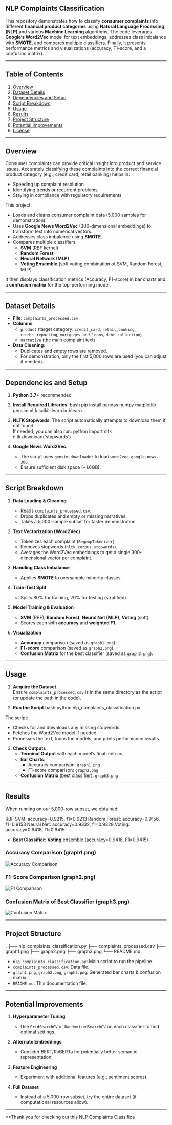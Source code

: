 
## NLP Complaints Classification

This repository demonstrates how to classify **consumer complaints** into different **financial product categories** using **Natural Language Processing (NLP)** and various **Machine Learning** algorithms. The code leverages **Google’s Word2Vec** model for text embeddings, addresses class imbalance with **SMOTE**, and compares multiple classifiers. Finally, it presents performance metrics and visualizations (accuracy, F1-score, and a confusion matrix).

---

## Table of Contents

1. [Overview](#overview)  
2. [Dataset Details](#dataset-details)  
3. [Dependencies and Setup](#dependencies-and-setup)  
4. [Script Breakdown](#script-breakdown)  
5. [Usage](#usage)  
6. [Results](#results)  
7. [Project Structure](#project-structure)  
8. [Potential Improvements](#potential-improvements)  
9. [License](#license)

---

## Overview

Consumer complaints can provide critical insight into product and service issues. Accurately classifying these complaints into the correct financial product category (e.g., credit card, retail banking) helps in:

- Speeding up complaint resolution  
- Identifying trends or recurrent problems  
- Staying in compliance with regulatory requirements  

This project:

- Loads and cleans consumer complaint data (5,000 samples for demonstration).  
- Uses **Google News Word2Vec** (300-dimensional embeddings) to transform text into numerical vectors.  
- Addresses class imbalance using **SMOTE**.  
- Compares multiple classifiers:
  - **SVM** (RBF kernel)
  - **Random Forest**
  - **Neural Network (MLP)**
  - **Voting Ensemble** (soft voting combination of SVM, Random Forest, MLP)

It then displays classification metrics (Accuracy, F1-score) in bar charts and a **confusion matrix** for the top-performing model.

---

## Dataset Details

- **File**: `complaints_processed.csv`  
- **Columns**:
  - `product` (target category: `credit_card`, `retail_banking`, `credit_reporting`, `mortgages_and_loans`, `debt_collection`)  
  - `narrative` (the main complaint text)  
- **Data Cleaning**:
  - Duplicates and empty rows are removed.  
  - For demonstration, only the first 5,000 rows are used (you can adjust if needed).

---

## Dependencies and Setup

1. **Python 3.7+** recommended
2. **Install Required Libraries**:
bash
   pip install pandas numpy matplotlib gensim nltk scikit-learn imblearn
   
3. **NLTK Stopwords**:
   The script automatically attempts to download them if not found.  
   If needed, you can also run:
python
   import nltk
   nltk.download('stopwords')
   
4. **Google News Word2Vec**:
   - The script uses `gensim.downloader` to load `word2vec-google-news-300`.  
   - Ensure sufficient disk space (~1.6GB).

---

## Script Breakdown

1. **Data Loading & Cleaning**  
   - Reads `complaints_processed.csv`.  
   - Drops duplicates and empty or missing narratives.  
   - Takes a 5,000-sample subset for faster demonstration.

2. **Text Vectorization (Word2Vec)**  
   - Tokenizes each complaint (`RegexpTokenizer`).  
   - Removes stopwords (`nltk.corpus.stopwords`).  
   - Averages the Word2Vec embeddings to get a single 300-dimensional vector per complaint.

3. **Handling Class Imbalance**  
   - Applies **SMOTE** to oversample minority classes.

4. **Train-Test Split**  
   - Splits 80% for training, 20% for testing (stratified).

5. **Model Training & Evaluation**  
   - **SVM** (RBF), **Random Forest**, **Neural Net (MLP)**, **Voting** (soft).  
   - Scores each with **accuracy** and **weighted F1**.

6. **Visualization**  
   - **Accuracy** comparison (saved as `graph1.png`).  
   - **F1-score** comparison (saved as `graph2.png`).  
   - **Confusion Matrix** for the best classifier (saved as `graph3.png`).

---

## Usage

1. **Acquire the Dataset**  
   Ensure `complaints_processed.csv` is in the same directory as the script (or update the path in the code).

2. **Run the Script**
bash
   python nlp_complaints_classification.py
   
The script:
   - Checks for and downloads any missing stopwords.  
   - Fetches the Word2Vec model if needed.  
   - Processes the text, trains the models, and prints performance results.

3. **Check Outputs**  
   - **Terminal Output** with each model’s final metrics.  
   - **Bar Charts**:
     - Accuracy comparison: `graph1.png`
     - F1-score comparison: `graph2.png`
   - **Confusion Matrix** (best classifier): `graph3.png`

---

## Results

When running on our 5,000-row subset, we obtained:

RBF SVM:       accuracy=0.9215, f1=0.9213
Random Forest: accuracy=0.9156, f1=0.9153
Neural Net:    accuracy=0.9332, f1=0.9328
Voting:        accuracy=0.9418, f1=0.9415
- **Best Classifier**: **Voting** ensemble (accuracy=0.9418, F1=0.9415)

### Accuracy Comparison (graph1.png)
![Accuracy Comparison](graph1.png)

### F1-Score Comparison (graph2.png)
![F1 Comparison](graph2.png)

### Confusion Matrix of Best Classifier (graph3.png)
![Confusion Matrix](graph3.png)

---

## Project Structure

.
├── nlp_complaints_classification.py
├── complaints_processed.csv
├── graph1.png
├── graph2.png
├── graph3.png
└── README.md
- `nlp_complaints_classification.py`: Main script to run the pipeline.  
- `complaints_processed.csv`: Data file.  
- `graph1.png`, `graph2.png`, `graph3.png`: Generated bar charts & confusion matrix.  
- `README.md`: This documentation file.

---

## Potential Improvements

1. **Hyperparameter Tuning**  
   - Use `GridSearchCV` or `RandomizedSearchCV` on each classifier to find optimal settings.

2. **Alternate Embeddings**  
   - Consider BERT/RoBERTa for potentially better semantic representation.

3. **Feature Engineering**  
   - Experiment with additional features (e.g., sentiment scores).

4. **Full Dataset**  
   - Instead of a 5,000-row subset, try the entire dataset (if computational resources allow).


---

**Thank you for checking out this NLP Complaints Classifica

